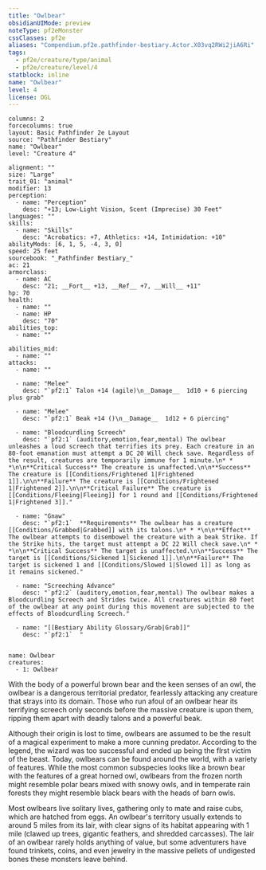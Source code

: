 ```yaml
---
title: "Owlbear"
obsidianUIMode: preview
noteType: pf2eMonster
cssClasses: pf2e
aliases: "Compendium.pf2e.pathfinder-bestiary.Actor.X03vq2RWi2jiA6Ri" 
tags:
  - pf2e/creature/type/animal
  - pf2e/creature/level/4
statblock: inline
name: "Owlbear"
level: 4
license: OGL
---
```


```statblock
columns: 2
forcecolumns: true
layout: Basic Pathfinder 2e Layout
source: "Pathfinder Bestiary"
name: "Owlbear"
level: "Creature 4"

alignment: ""
size: "Large"
trait_01: "animal"
modifier: 13
perception:
  - name: "Perception"
    desc: "+13; Low-Light Vision, Scent (Imprecise) 30 Feet"
languages: ""
skills:
  - name: "Skills"
    desc: "Acrobatics: +7, Athletics: +14, Intimidation: +10"
abilityMods: [6, 1, 5, -4, 3, 0]
speed: 25 feet
sourcebook: "_Pathfinder Bestiary_"
ac: 21
armorclass:
  - name: AC
    desc: "21; __Fort__ +13, __Ref__ +7, __Will__ +11"
hp: 70
health:
  - name: ""
  - name: HP
    desc: "70"
abilities_top:
  - name: ""

abilities_mid:
  - name: ""
attacks:
  - name: ""

  - name: "Melee"
    desc: "`pf2:1` Talon +14 (agile)\n__Damage__  1d10 + 6 piercing plus grab"

  - name: "Melee"
    desc: "`pf2:1` Beak +14 ()\n__Damage__  1d12 + 6 piercing"

  - name: "Bloodcurdling Screech"
    desc: "`pf2:1` (auditory,emotion,fear,mental) The owlbear unleashes a loud screech that terrifies its prey. Each creature in an 80-foot emanation must attempt a DC 20 Will check save. Regardless of the result, creatures are temporarily immune for 1 minute.\n* * *\n\n**Critical Success** The creature is unaffected.\n\n**Success** The creature is [[Conditions/Frightened 1|Frightened 1]].\n\n**Failure** The creature is [[Conditions/Frightened 1|Frightened 2]].\n\n**Critical Failure** The creature is [[Conditions/Fleeing|Fleeing]] for 1 round and [[Conditions/Frightened 1|Frightened 3]]."

  - name: "Gnaw"
    desc: "`pf2:1`  **Requirements** The owlbear has a creature [[Conditions/Grabbed|Grabbed]] with its talons.\n* * *\n\n**Effect** The owlbear attempts to disembowel the creature with a beak Strike. If the Strike hits, the target must attempt a DC 22 Will check save.\n* * *\n\n**Critical Success** The target is unaffected.\n\n**Success** The target is [[Conditions/Sickened 1|Sickened 1]].\n\n**Failure** The target is sickened 1 and [[Conditions/Slowed 1|Slowed 1]] as long as it remains sickened."

  - name: "Screeching Advance"
    desc: "`pf2:2` (auditory,emotion,fear,mental) The owlbear makes a Bloodcurdling Screech and Strides twice. All creatures within 80 feet of the owlbear at any point during this movement are subjected to the effects of Bloodcurdling Screech."

  - name: "[[Bestiary Ability Glossary/Grab|Grab]]"
    desc: "`pf2:1`  "
 
```

```encounter-table
name: Owlbear
creatures:
  - 1: Owlbear
```



With the body of a powerful brown bear and the keen senses of an owl, the owlbear is a dangerous territorial predator, fearlessly attacking any creature that strays into its domain. Those who run afoul of an owlbear hear its terrifying screech only seconds before the massive creature is upon them, ripping them apart with deadly talons and a powerful beak.

Although their origin is lost to time, owlbears are assumed to be the result of a magical experiment to make a more cunning predator. According to the legend, the wizard was too successful and ended up being the flrst victim of the beast. Today, owlbears can be found around the world, with a variety of features. While the most common subspecies looks like a brown bear with the features of a great horned owl, owlbears from the frozen north might resemble polar bears mixed with snowy owls, and in temperate rain forests they might resemble black bears with the heads of barn owls.

Most owlbears live solitary lives, gathering only to mate and raise cubs, which are hatched from eggs. An owlbear's territory usually extends to around 5 miles from its lair, with clear signs of its habitat appearing with 1 mile (clawed up trees, gigantic feathers, and shredded carcasses). The lair of an owlbear rarely holds anything of value, but some adventurers have found trinkets, coins, and even jewelry in the massive pellets of undigested bones these monsters leave behind.
